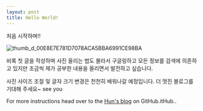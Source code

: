 ```yaml
---
layout: post
title: Hello World!
---
```


처음 시작하며!!

![thumb_d_00E8E7E781D7078ACA5BBA6991CE98BA](https://user-images.githubusercontent.com/108339136/176415671-f2e96905-c44b-49f6-b94c-54c569836aeb.png)


비록 첫 글을 작성하며 사진 올리는 법도 몰라서 구글링하고 모든 정보를 검색에 의존하고 있지만 조금씩 제가 공부한 내용을 올리면서 발전하고 싶습니다.

사진 사이즈 조절 및 글자 크기 변경은 천천히 배워나갈 예정입니다. 더 멋진 블로그를 기대해 주세요~ see you

For more instructions head over to the [Hun's blog](https://hun9812.github.io) on GitHub.itHub..
